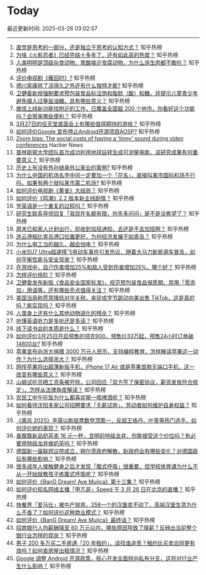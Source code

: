 # Today

最近更新时间: 2025-03-28 03:02:57

--- 
1. [直觉是思考的一部分，还是独立于思考的认知方式？](https://www.zhihu.com/question/15401805485) 知乎热榜
2. [为啥《火影忍者》已经完结十多年了，还有如此高的热度？](https://www.zhihu.com/question/1885633584972399746) 知乎热榜
3. [人类明明是顶级杂食动物，胃酸接近食腐动物，为什么连生肉都不敢吃？](https://www.zhihu.com/question/14159370972) 知乎热榜
4. [评价电视剧《雁回时》?](https://www.zhihu.com/question/15447851308) 知乎热榜
5. [德川家康除了活得久之外还有什么独特才能?](https://www.zhihu.com/question/431139498) 知乎热榜
6. [卫健委新规强制要求预包装食品标注饱和脂肪（酸）和糖，并提示儿童青少年避免摄入过量盐油糖，具有哪些意义？](https://www.zhihu.com/question/1888520368077127816) 知乎热榜
7. [微信上线新功能找附近的工作，已覆盖全国超 200 个地市，你看好这个功能吗？会带来哪些便利？](https://www.zhihu.com/question/1888613271411582615) 知乎热榜
8. [3月27日的任天堂直面会上有哪些值得期待的游戏？](https://www.zhihu.com/question/1888573596114338420) 知乎热榜
9. [如何评价Google 宣布停止Android开源项目AOSP?](https://www.zhihu.com/question/1888565008272700194) 知乎热榜
10. [Zoom bias: The social costs of having a 'tinny' sound during video conferences](https://phys.org/news/2025-03-bias-social-tinny-video-conferences.html) Hacker News
11. [普林斯顿大学团队首次成功利用地球自转生成可测量电能，该研究成果有何重要意义？](https://www.zhihu.com/question/15694922170) 知乎热榜
12. [历史上有没有外孙继承外公家业的案例?](https://www.zhihu.com/question/15549460702) 知乎热榜
13. [为什么中国的机场名字中间一定要加一个「花名」，直接叫某市国际机场不行吗，如果有两个就叫某市第二机场?](https://www.zhihu.com/question/1887557709508898967) 知乎热榜
14. [如何评价电视剧《黄雀》大结局？](https://www.zhihu.com/question/15754935409) 知乎热榜
15. [如何评价《鸣潮》2.2 版本新主线剧情？](https://www.zhihu.com/question/15749926709) 知乎热榜
16. [学英语是一个重复的过程吗？](https://www.zhihu.com/question/660896858) 知乎热榜
17. [研究生联系导师回复「我现在名额有限，你先多问问」是不是没希望了？](https://www.zhihu.com/question/13534216952) 知乎热榜
18. [周末已和家人计划出行，却收到加班通知，去还是不去加班啊？](https://www.zhihu.com/question/1887765913383727196) 知乎热榜
19. [连云港相比青岛港口位置更好，为何经济发展不如青岛？](https://www.zhihu.com/question/14827234820) 知乎热榜
20. [为什么电工当的越久，越会怕电？](https://www.zhihu.com/question/1887624089100845093) 知乎热榜
21. [小米SU7 Ultra超速撞飞电动车事件引发热议，随着大马力新能源车普及，如何平衡性能与安全驾驶？](https://www.zhihu.com/question/15701732460) 知乎热榜
22. [在游戏中，自己伤害增加25%和敌人受到伤害增加25%，哪个好？](https://www.zhihu.com/question/1887084947031949693) 知乎热榜
23. [怎样评价徐阶？](https://www.zhihu.com/question/32297808) 知乎热榜
24. [卫健委发布新版《食品安全国家标准》，规范预包装食品保质期、禁用「零添加」用语等，还有哪些亮点值得关注？](https://www.zhihu.com/question/1888517228078531270) 知乎热榜
25. [美国当局称愿意降低对华关税，来促成字节跳动向美出售 TikTok，这是真的吗？能实现吗？](https://www.zhihu.com/question/1888529644459877414) 知乎热榜
26. [人类身上还有什么其他动物进化的残余？](https://www.zhihu.com/question/46937432) 知乎热榜
27. [听懂英语听力是多听还是多读？](https://www.zhihu.com/question/15376418008) 知乎热榜
28. [线下读书会的本质是什么？](https://www.zhihu.com/question/501415308) 知乎热榜
29. [如何评价3月25日开启预售的领克900，预售价33万起，预售24小时订单破14600台?](https://www.zhihu.com/question/1887966798441325936) 知乎热榜
30. [苹果宣布向浙大捐赠 3000 万元人民币，支持编程教育，怎样解读苹果这一动作？为什么选择浙大？](https://www.zhihu.com/question/15747764785) 知乎热榜
31. [网传苹果将出超薄新版手机，iPhone 17 Air 或是苹果首款无端口手机，这一改变有哪些意义？](https://www.zhihu.com/question/15238304263) 知乎热榜
32. [山姆试吃员晒工资条被开除，公司回应「双方签了保密协议，薪资发放符合规定」，怎样从法律角度解读？](https://www.zhihu.com/question/15750330696) 知乎热榜
33. [农民工中午吃饭为什么都喜欢喝一瓶啤酒呢？](https://www.zhihu.com/question/1887761907844372478) 知乎热榜
34. [如何看待沈阳多家公司招聘要求「无薪试岗」，劳动者如何维护自身权益？](https://www.zhihu.com/question/1888529875532481590) 知乎热榜
35. [《乘风 2025》李晟以断层票数登顶第一，反超王珞丹、叶童等热门选手，如何评价她的表现？](https://www.zhihu.com/question/15727122034) 知乎热榜
36. [香飘飘新品奶茶卖 16 元一杯，含明前特级龙井，你能接受这个价位吗？有必要用特级龙井做奶茶吗？](https://www.zhihu.com/question/1888580413204685344) 知乎热榜
37. [德国新一届联邦议院成立，朔尔茨政府解散，新政府会有哪些变化？对德国政坛有哪些影响？](https://www.zhihu.com/question/15739126811) 知乎热榜
38. [很多成年人接触健身之后才发现「腹式呼吸」很重要，但学校体育课为什么不从一开始就教孩子练腹式呼吸呢？](https://www.zhihu.com/question/15582295443) 知乎热榜
39. [如何评价《BanG Dream! Ave Mujica》第十三集？](https://www.zhihu.com/question/13590791982) 知乎热榜
40. [如何评价知名网络主播「甲亢哥」Speed 于 3 月 26 日在北京的直播？](https://www.zhihu.com/question/1888202911982527953) 知乎热榜
41. [快餐界「爱马仕」被中产抛弃，258一个的汉堡卖不动了，高端汉堡生意为什么不香了？如何评价这种商业模式？](https://www.zhihu.com/question/1888321817753646503) 知乎热榜
42. [如何评价《BanG Dream! Ave Mujica》最终话？](https://www.zhihu.com/question/14330182052) 知乎热榜
43. [招商银行人均薪酬降至 60 万元以内，哪些原因导致了降薪？反映出当前整个银行业怎样的现状？](https://www.zhihu.com/question/15750040691) 知乎热榜
44. [男子 200 多万买二手房遇「20 年租约」，该找谁追责？租约比买卖合同更有效吗？如何查房屋出租情况？](https://www.zhihu.com/question/15645883096) 知乎热榜
45. [Google 调整 Android 开源政策，核心开发全面转向私有分支，这将对行业产生什么影响？](https://www.zhihu.com/question/1888573522948891336) 知乎热榜
